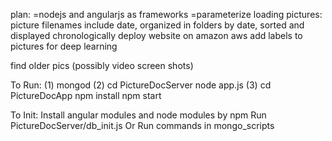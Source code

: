 plan:
=nodejs and angularjs as frameworks
=parameterize loading pictures: picture filenames include date, organized in folders by date, sorted and displayed chronologically
deploy website on amazon aws
add labels to pictures for deep learning

find older pics (possibly video screen shots)

To Run:
(1)
mongod
(2)
cd PictureDocServer
node app.js
(3)
cd PictureDocApp
npm install
npm start

To Init:
Install angular modules and node modules by npm
Run PictureDocServer/db_init.js
Or
Run commands in mongo_scripts
